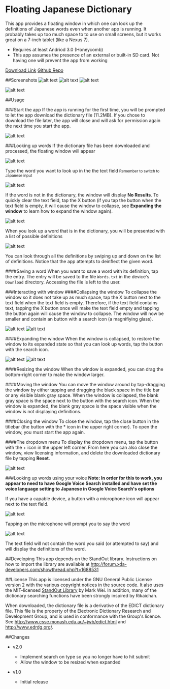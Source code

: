 # Floating Japanese Dictionary

This app provides a floating window in which one can look up the definitions of Japanese words even when another app is running. It probably takes up too much space to to use on small screens, but it works great on a 7-inch tablet (like a Nexus 7).

* Requires at least Andriod 3.0 (Honeycomb)
* This app assumes the presence of an external or built-in SD card. Not having one will prevent the app from working

[Download Link](https://dl.dropboxusercontent.com/u/263833/FloatingJapaneseDictionary.apk)
[Github Repo](https://github.com/ispedals/FloatingJapaneseDictionary)


##Screenshots
![alt text](https://dl.dropboxusercontent.com/u/263833/FloatingDocs/collapsed.manga.png "collapsed.manga") ![alt text](https://dl.dropboxusercontent.com/u/263833/FloatingDocs/expanded.manga.png "expanded.manga") ![alt text](https://dl.dropboxusercontent.com/u/263833/FloatingDocs/definition.manga.png "definition.manga")

![alt text](https://dl.dropboxusercontent.com/u/263833/FloatingDocs/video.png "video")

##Usage

###Start the app
If the app is running for the first time, you will be prompted to let the app download the dictionary file (11.2MB). If you chose to download the file later, the app will close and will ask for permission again the next time you start the app.

![alt text](https://dl.dropboxusercontent.com/u/263833/FloatingDocs/download.dialog.png "download.dialog")

###Looking up words
If the dictionary file has been downloaded and processed, the floating window will appear

![alt text](https://dl.dropboxusercontent.com/u/263833/FloatingDocs/expanded.empty.keyboard.png "expanded.empty.keyboard")

Type the word you want to look up in the the text field
<small>Remember to switch to Japanese input</small>

![alt text](https://dl.dropboxusercontent.com/u/263833/FloatingDocs/expanded.filled.png "expanded.filled")

If the word is not in the dictionary, the window will display **No Results**. To quickly clear the text field, tap the X button (if you tap the button when the text field is empty, it will cause the window to collapse, see **Expanding the window** to learn how to expand the window again).

![alt text](https://dl.dropboxusercontent.com/u/263833/FloatingDocs/no.results.launcher.png "no.results.launcher")

When you look up a word that is in the dictionary, you will be presented with a list of possible definitions

![alt text](https://dl.dropboxusercontent.com/u/263833/FloatingDocs/inflected.png "inflected")

You can look through all the definitions by swiping up and down on the list of definitions. Notice that the app attempts to deinflect the given word.

####Saving a word
When you want to save a word with its definition, tap the entry. The entry will be saved to the file `Words.txt` in the device's `Download` directory. Accessing the file is left to the user.

###Interacting with window
####Collapsing the window
To collapse the window so it does not take up as much space, tap the X button next to the text field  when the text field is empty. Therefore, if the text field contains text, tapping the X button once will make the text field empty and tapping the button again will cause the window to collapse. The window will now be smaller and contain an button with a search icon (a magnifiying glass).

![alt text](https://dl.dropboxusercontent.com/u/263833/FloatingDocs/expanded.empty.png "expanded.empty") ![alt text](https://dl.dropboxusercontent.com/u/263833/FloatingDocs/collapsed.png "collapsed")

####Expanding the window
When the window is collapsed, to restore the window to its expanded state so that you can look up words, tap the button with the search icon.

![alt text](https://dl.dropboxusercontent.com/u/263833/FloatingDocs/collapsed.png "collapsed") ![alt text](https://dl.dropboxusercontent.com/u/263833/FloatingDocs/expanded.empty.png "expanded.empty")

####Resizing the window
When the window is expanded, you can drag the bottom-right corner to make the window larger.

####Moving the window
You can move the window around by tap-dragging the window by either tapping and dragging the black space in the title bar or any visible blank gray space. When the window is collapsed, the blank gray space is the space next to the button with the search icon. When the window is expanded, the blank gray space is the space visible when the window is not displaying definitions.

####Closing the window
To close the window, tap the close button in the titlebar (the button with the * icon in the upper right corner). To open the window, you must start the app again.

####The dropdown menu
To display the dropdown menu, tap the button with the + icon in the upper left corner. From here you can also close the window, view licensing information, and delete the downloaded dictionary file by tapping **Reset**.

![alt text](https://dl.dropboxusercontent.com/u/263833/FloatingDocs/dropdown.png "dropdown")


###Looking up words using your voice
**Note: In order for this to work, you appear to need to have Google Voice Search installed and have set the voice language setting to Japanese in Google Voice Search's options**

If you have a capable device, a button with a microphone icon will appear next to the text field.

![alt text](https://dl.dropboxusercontent.com/u/263833/FloatingDocs/microphone.png "microphone")


Tapping on the microphone will prompt you to say the word

![alt text](https://dl.dropboxusercontent.com/u/263833/FloatingDocs/prompt.png "prompt")

The text field will not contain the word you said (or attempted to say) and will display the definitions of the word.


##Developing
This app depends on the StandOut library. Instructions on how to import the library are available at http://forum.xda-developers.com/showthread.php?t=1688531

##License
This app is licensed under the GNU General Public License version 2 with the various copyright notices in the source code. It also uses the MIT-licensed [StandOut Library](http://pingpongboss.github.com/StandOut) by Mark Wei. In addition, many of the dictionary searching functions have been strongly inspired by Rikaichan.

When downloaded, the dictionary file is a derivative of the EDICT dictionary file. This file is the property of the Electronic Dictionary Research and Development Group, and is used in conformance with the Group's licence. See http://www.csse.monash.edu.au/~jwb/edict.html and http://www.edrdg.org/.

##Changes

* v2.0
    * Implement search on type so you no longer have to hit submit
	* Allow the window to be resized when expanded

* v1.0
	* Initial release
